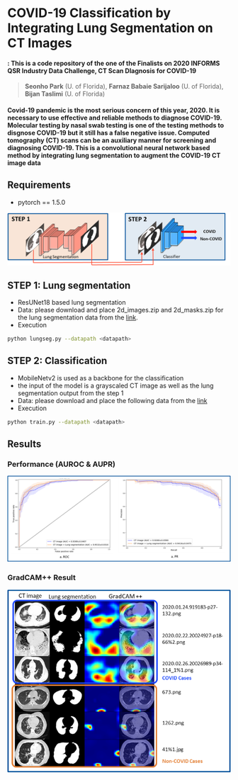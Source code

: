 # COVID-19 Classification by Integrating Lung Segmentation on CT Images
#### : This is a code repository of the one of the **Finalists** on 2020 INFORMS QSR Industry Data Challenge, CT Scan DIagnosis for COVID-19

> **Seonho Park** (U. of Florida), **Farnaz Babaie Sarijaloo** (U. of Florida), **Bijan Taslimi** (U. of Florida)
#### Covid-19 pandemic is the most serious concern of this year, 2020. It is necessary to use effective and reliable methods to diagnose COVID-19. Molecular testing by nasal swab testing is one of the testing methods to disgnose COVID-19 but it still has a false negative issue. Computed tomography (CT) scans can be an auxiliary manner for screening and diagnosing COVID-19. This is a convolutional neural network based method by integrating lung segmentation to augment the COVID-19 CT image data


## Requirements
* pytorch == 1.5.0

<div align="center">
  <img src="./figs/steps.png" width = '750px'>
</div>

## STEP 1: Lung segmentation
- ResUNet18 based lung segmentation
- Data: please download and place 2d_images.zip and 2d_masks.zip for the lung segmentation data from the [link](https://www.kaggle.com/kmader/finding-lungs-in-ct-data/data?select=2d_masks.zip).
- Execution
```bash
python lungseg.py --datapath <datapath>
```

## STEP 2: Classification
- MobileNetv2 is used as a backbone for the classification
- the input of the model is a grayscaled CT image as well as the lung segmentation output from the step 1
- Data: please download and place the following data from the [link](https://www.kaggle.com/kmader/finding-lungs-in-ct-data/data?select=2d_masks.zip)
- Execution
```bash
python train.py --datapath <datapath>
```

## Results
### Performance (AUROC & AUPR)

<div align="center">
  <img src="./figs/performance.png" width = '710px'>
</div>

### GradCAM++ Result

<div align="center">
  <img src="./figs/gradcam.png" width = '710px'>
</div>